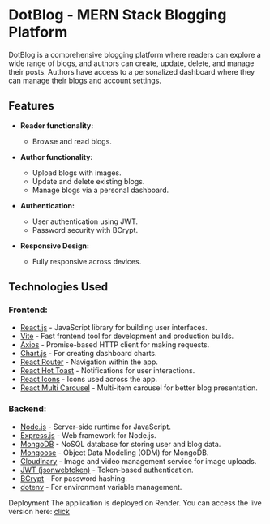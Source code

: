 # DotBlog - MERN Stack Blogging Platform

DotBlog is a comprehensive blogging platform where readers can explore a wide range of blogs, and 
authors can create, update, delete, and manage their posts. Authors have access to a personalized dashboard where they 
can manage their blogs and account settings.

## Features

- **Reader functionality:**
  - Browse and read blogs.
  
- **Author functionality:**
  - Upload blogs with images.
  - Update and delete existing blogs.
  - Manage blogs via a personal dashboard.

- **Authentication:**
  - User authentication using JWT.
  - Password security with BCrypt.
  
- **Responsive Design:**
  - Fully responsive across devices.


## Technologies Used

### Frontend:
- [React.js](https://reactjs.org/) - JavaScript library for building user interfaces.
- [Vite](https://vitejs.dev/) - Fast frontend tool for development and production builds.
- [Axios](https://axios-http.com/) - Promise-based HTTP client for making requests.
- [Chart.js](https://www.chartjs.org/) - For creating dashboard charts.
- [React Router](https://reactrouter.com/) - Navigation within the app.
- [React Hot Toast](https://react-hot-toast.com/) - Notifications for user interactions.
- [React Icons](https://react-icons.github.io/react-icons/) - Icons used across the app.
- [React Multi Carousel](https://www.npmjs.com/package/react-multi-carousel) - Multi-item carousel for better blog presentation.

### Backend:
- [Node.js](https://nodejs.org/en/) - Server-side runtime for JavaScript.
- [Express.js](https://expressjs.com/) - Web framework for Node.js.
- [MongoDB](https://www.mongodb.com/) - NoSQL database for storing user and blog data.
- [Mongoose](https://mongoosejs.com/) - Object Data Modeling (ODM) for MongoDB.
- [Cloudinary](https://cloudinary.com/) - Image and video management service for image uploads.
- [JWT (jsonwebtoken)](https://jwt.io/) - Token-based authentication.
- [BCrypt](https://www.npmjs.com/package/bcrypt) - For password hashing.
- [dotenv](https://www.npmjs.com/package/dotenv) - For environment variable management.





Deployment
The application is deployed on Render. You can access the live version here:     [click](https://dotblog-frontend.onrender.com/)








